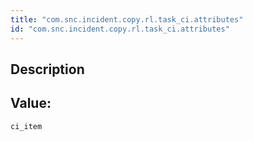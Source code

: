 ```yaml
---
title: "com.snc.incident.copy.rl.task_ci.attributes"
id: "com.snc.incident.copy.rl.task_ci.attributes"
---
```

## Description



## Value: 
```
ci_item
```